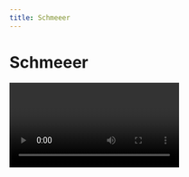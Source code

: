 ```yaml
---
title: Schmeeer
---
```


# Schmeeer

<Video url="https://www.youtube.com/embed/EYKCa8Q6ZVU" />

Because the [Echo effect](https://www.youtube.com/watch?v=N2qxF8V57FE) doesn't always make sense. Work with echo's more intuitively and by dynamically adding frames and adjusting the length based on the on-screen motion of a layer.

Dynamic smearing is driven by the on-screen motion in *position*, *rotation*, *scale* and even *parented* movement.

## Controls

<Screenshot 
    url="/freebies/Schmeeer_ui.jpg" 
    alt="Cylintroid controls" 
    width="400px"
    outline round
    center />

- **Smear length**: How far do you want to smear? 
  - 100% will be the full distance between the current and previous frame
  - 50% will be half the distance between the current and previous frame
- **Distance threshold**: How far does a layer need to move before the smears start?
  - Layer movement less than the threshold (in pixels) will not have smears applied. 
  - *Note:* Smears are cool, but they are typically impactful because of a contrast between smeared and non-smeared frames. Smearing everything can make things look too smooshy, but it's your project. Do whatever you want. 
- **Count multiplier**: Increase this value if you notice stepping on the smears. Be careful because this value is multiplying the the number of echoes. 
- **Echo effect**: You can probably leave alone unless you know what you're doing

## Examples

<Screenshot 
    url="/freebies/Newtons_Cradle_800x800.gif" 
    alt="Newtons Cradle" 
    width="600px"
    center />

<Screenshot 
    url="/freebies/Bonkbonk_Honk_800x800.gif" 
    alt="BonkBonk" 
    width="600px"
    center />


## [Download](https://battleaxe.gumroad.com/l/schmeeer)

## Installation

<pre>
├── 📂 Schmeeer
│   ├── 📂 aep
│   │   │   └── Schmeeer-Coin flip.aep
│   ├── 📂 KBar icon
│   │   │   └── <a href="/kbar/Schmeeer.svg">Schmeeer.svg</a>
│   ├──  Schmeeer help.html
│   ├──  <b>Schmeeer.ffx</b>
</pre>


<Install 
    preset 
    name="Soupcan"
    :hosts="['After Effects']"
/>


<br />
<br />

## Changelog
<div class="changelog">

## 1.0.0 
Released: 2022-07-13
- Initial release

</div>